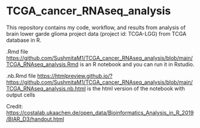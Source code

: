 # TCGA_cancer_RNAseq_analysis
This repository contains my code, workflow, and results from analysis of brain lower garde glioma project data (project id: TCGA-LGG) from TCGA database in R. 

.Rmd file https://github.com/SushmitaM1/TCGA_cancer_RNAseq_analysis/blob/main/TCGA_RNAseq_analysis.Rmd is an R notebook and you can run it in Rstudio.

.nb.Rmd file https://htmlpreview.github.io/?https://github.com/SushmitaM1/TCGA_cancer_RNAseq_analysis/blob/main/TCGA_RNAseq_analysis.nb.html is the html version of the notebook with output cells

Credit: https://costalab.ukaachen.de/open_data/Bioinformatics_Analysis_in_R_2019/BIAR_D3/handout.html
